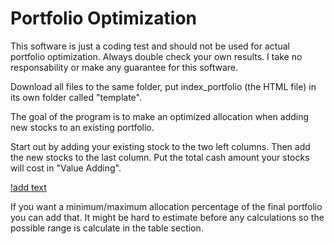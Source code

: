 # Portfolio Optimization

This software is just a coding test and should not be used for actual portfolio optimization. Always double check your own results. I take no responsability or make any guarantee for this software.

Download all files to the same folder, put index_portfolio (the HTML file) in its own folder called "template".

The goal of the program is to make an optimized allocation when adding new stocks to an existing portfolio.

Start out by adding your existing stock to the two left columns. Then add the new stocks to the last column. Put the total cash amount your stocks will cost in "Value Adding". 

[!add text]()

If you want a minimum/maximum allocation percentage of the final portfolio you can add that. It might be hard to estimate before any calculations so the possible range is calculate in the table section.
